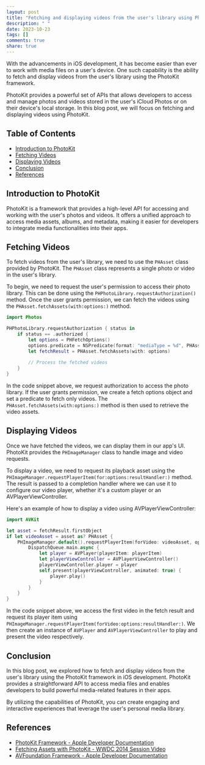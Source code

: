```yaml
---
layout: post
title: "Fetching and displaying videos from the user's library using PhotoKit"
description: " "
date: 2023-10-23
tags: []
comments: true
share: true
---
```


With the advancements in iOS development, it has become easier than ever to work with media files on a user's device. One such capability is the ability to fetch and display videos from the user's library using the PhotoKit framework.

PhotoKit provides a powerful set of APIs that allows developers to access and manage photos and videos stored in the user's iCloud Photos or on their device's local storage. In this blog post, we will focus on fetching and displaying videos using PhotoKit.

## Table of Contents

- [Introduction to PhotoKit](#introduction-to-photokit)
- [Fetching Videos](#fetching-videos)
- [Displaying Videos](#displaying-videos)
- [Conclusion](#conclusion)
- [References](#references)

## Introduction to PhotoKit

PhotoKit is a framework that provides a high-level API for accessing and working with the user's photos and videos. It offers a unified approach to access media assets, albums, and metadata, making it easier for developers to integrate media functionalities into their apps.

## Fetching Videos

To fetch videos from the user's library, we need to use the `PHAsset` class provided by PhotoKit. The `PHAsset` class represents a single photo or video in the user's library.

To begin, we need to request the user's permission to access their photo library. This can be done using the `PHPhotoLibrary.requestAuthorization()` method. Once the user grants permission, we can fetch the videos using the `PHAsset.fetchAssets(with:options:)` method.

```swift
import Photos

PHPhotoLibrary.requestAuthorization { status in
    if status == .authorized {
        let options = PHFetchOptions()
        options.predicate = NSPredicate(format: "mediaType = %d", PHAssetMediaType.video.rawValue)
        let fetchResult = PHAsset.fetchAssets(with: options)
        
        // Process the fetched videos
    }
}
```

In the code snippet above, we request authorization to access the photo library. If the user grants permission, we create a fetch options object and set a predicate to fetch only videos. The `PHAsset.fetchAssets(with:options:)` method is then used to retrieve the video assets.

## Displaying Videos

Once we have fetched the videos, we can display them in our app's UI. PhotoKit provides the `PHImageManager` class to handle image and video requests.

To display a video, we need to request its playback asset using the `PHImageManager.requestPlayerItem(for:options:resultHandler:)` method. The result is passed to a completion handler where we can use it to configure our video player, whether it's a custom player or an AVPlayerViewController.

Here's an example of how to display a video using AVPlayerViewController:

```swift
import AVKit

let asset = fetchResult.firstObject
if let videoAsset = asset as? PHAsset {
    PHImageManager.default().requestPlayerItem(forVideo: videoAsset, options: nil) { playerItem, _ in
        DispatchQueue.main.async {
            let player = AVPlayer(playerItem: playerItem)
            let playerViewController = AVPlayerViewController()
            playerViewController.player = player
            self.present(playerViewController, animated: true) {
                player.play()
            }
        }
    }
}
```

In the code snippet above, we access the first video in the fetch result and request its player item using `PHImageManager.requestPlayerItem(forVideo:options:resultHandler:)`. We then create an instance of `AVPlayer` and `AVPlayerViewController` to play and present the video respectively.

## Conclusion

In this blog post, we explored how to fetch and display videos from the user's library using the PhotoKit framework in iOS development. PhotoKit provides a straightforward API to access media files and enables developers to build powerful media-related features in their apps.

By utilizing the capabilities of PhotoKit, you can create engaging and interactive experiences that leverage the user's personal media library.

## References

- [PhotoKit Framework - Apple Developer Documentation](https://developer.apple.com/documentation/photokit)
- [Fetching Assets with PhotoKit - WWDC 2014 Session Video](https://developer.apple.com/videos/play/wwdc2014/511/)
- [AVFoundation Framework - Apple Developer Documentation](https://developer.apple.com/documentation/avfoundation)